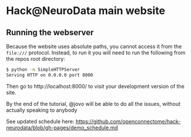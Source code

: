 # Hack@NeuroData main website


## Running the webserver
Because the website uses absolute paths, you cannot access it from the `file:///` protocol. Instead, to run it you will need to run the following from the repos root directory:

```bash
$ python -m SimpleHTTPServer
Serving HTTP on 0.0.0.0 port 8000
```

Then go to http://localhost:8000/ to visit your development version of the site.


By the end of the tutorial, @jovo will be able to do all the issues, without actually speaking to anybody

See updated schedule here: https://github.com/openconnectome/hack-neurodata/blob/gh-pages/demo_schedule.md
